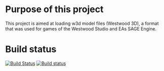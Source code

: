 # Purpose of this project
This project is aimed at loading w3d model files (Westwood 3D), a format that was used for games of the Westwood Studio and 
EAs SAGE Engine.

# Build status
[![Build Status](https://travis-ci.org/feliwir/libw3d.svg?branch=master)](https://travis-ci.org/feliwir/libw3d)
[![Build status](https://ci.appveyor.com/api/projects/status/h8a7c8wpgtxpryvw?svg=true)](https://ci.appveyor.com/project/feliwir/libw3d)
